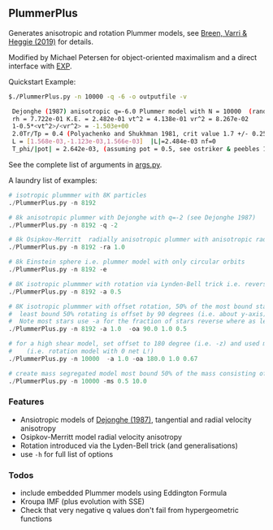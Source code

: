 ## PlummerPlus

Generates anisotropic and rotation Plummer models, see [Breen, Varri & Heggie (2019)](https://ui.adsabs.harvard.edu/abs/2017MNRAS.471.2778B/abstract) for details.

Modified by Michael Petersen for object-oriented maximalism and a direct interface with [EXP](https://github.com/EXP-code/EXP).

Quickstart Example:

```sh
$./PlummerPlus.py -n 10000 -q -6 -o outputfile -v

 Dejonghe (1987) anisotropic q=-6.0 Plummer model with N = 10000  (random seed 101)
 rh = 7.722e-01 K.E. = 2.482e-01 vt^2 = 4.138e-01 vr^2 = 8.267e-02
 1-0.5*<vt^2>/<vr^2> = -1.503e+00
 2.0Tr/Tp = 0.4 (Polyachenko and Shukhman 1981, crit value 1.7 +/- 0.25)
 L = [1.568e-03,-1.123e-03,1.566e-03]  |L|=2.484e-03 nf=0
 T_phi/|pot| = 2.642e-03, (assuming pot = 0.5, see ostriker & peebles 1973, 0.14 +/- 0.03)

```

See the complete list of arguments in [args.py](https://github.com/michael-petersen/PlummerPlus/blob/main/src/args.py).


A laundry list of examples:

```python
# isotropic plummmer with 8K particles
./PlummerPlus.py -n 8192

# 8k anisotropic plummer with Dejonghe with q=-2 (see Dejonghe 1987)
./PlummerPlus.py -n 8192 -q -2

# 8k Osipkov-Merritt  radially anisotropic plummer with anisotropic radius ra=1.0 (see e.g. merritt, d. 1985. aj, 90, 1027)
./PlummerPlus.py -n 8192 -ra 1.0

# 8k Einstein sphere i.e. plummer model with only circular orbits
./PlummerPlus.py -n 8192 -e

# 8K isotropic plummmer with rotation via Lynden-Bell trick i.e. reverse velocities of 50% particles with L_z < 0
./PlummerPlus.py -n 8192 -a 0.5

# 8K isotropic plummmer with offset rotation, 50% of the most bound stars rotating about z-axis
#  least bound 50% rotating is offset by 90 degrees (i.e. about y-axis).
#  Note most stars use -a for the fraction of stars reverse where as least bound stars use second value in -oa flag (i.e. -oa angle flipfraction)
./PlummerPlus.py -n 8192 -a 1.0  -oa 90.0 1.0 0.5

# for a high shear model, set offset to 180 degree (i.e. -z) and used mass fraction 0.67
#    (i.e. rotation model with 0 net L!)
./PlummerPlus.py -n 10000  -a 1.0 -oa 180.0 1.0 0.67

# create mass segregated model most bound 50% of the mass consisting of particles 10.0 times more massive then the least
./PlummerPlus.py -n 10000 -ms 0.5 10.0
```

### Features
 - Ansiotropic models of [Dejonghe (1987)](http://adsabs.harvard.edu/full/1987MNRAS.224...13D), tangential and radial velocity anisotropy
 - Osipkov-Merritt model radial velocity anisotropy
 - Rotation introduced via the Lyden-Bell trick (and generalisations)
 - use `-h` for full list of options

### Todos

 - include embedded Plummer models using Eddington Formula
 - Kroupa IMF (plus evolution with SSE)
 - Check that very negative q values don't fail from hypergeometric functions
